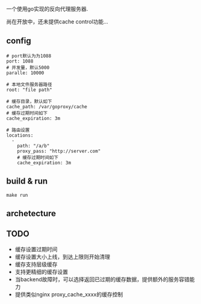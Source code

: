一个使用go实现的反向代理服务器.

尚在开放中，还未提供cache control功能...

## config
```
# port默认为为1088
port: 1088
# 并发量，默认5000
paralle: 10000

# 本地文件服务器路径
root: "file path"

# 缓存目录，默认如下
cache_path: /var/goproxy/cache
# 缓存过期时间如下
cache_expiration: 3m

# 路由设置
locations:
  - 
    path: "/a/b"
    proxy_pass: "http://server.com"
    # 缓存过期时间如下
    cache_expiration: 3m
```


## build & run
```
make run
```

## archetecture


## TODO
- 缓存设置过期时间
- 缓存设置大小上线，到达上限则开始清理
- 缓存支持层级缓存
- 支持更精细的缓存设置
- 当backend故障时，可以选择返回已过期的缓存数据，提供额外的服务容错能力
- 提供类似nginx proxy_cache_xxxx的缓存控制